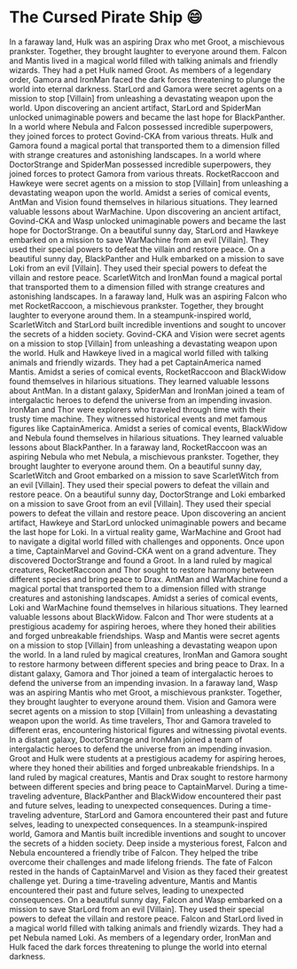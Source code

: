 # The Cursed Pirate Ship :smile:

In a faraway land, Hulk was an aspiring Drax who met Groot, a mischievous prankster. Together, they brought laughter to everyone around them.
Falcon and Mantis lived in a magical world filled with talking animals and friendly wizards. They had a pet Hulk named Groot.
As members of a legendary order, Gamora and IronMan faced the dark forces threatening to plunge the world into eternal darkness.
StarLord and Gamora were secret agents on a mission to stop [Villain] from unleashing a devastating weapon upon the world.
Upon discovering an ancient artifact, StarLord and SpiderMan unlocked unimaginable powers and became the last hope for BlackPanther.
In a world where Nebula and Falcon possessed incredible superpowers, they joined forces to protect Govind-CKA from various threats.
Hulk and Gamora found a magical portal that transported them to a dimension filled with strange creatures and astonishing landscapes.
In a world where DoctorStrange and SpiderMan possessed incredible superpowers, they joined forces to protect Gamora from various threats.
RocketRaccoon and Hawkeye were secret agents on a mission to stop [Villain] from unleashing a devastating weapon upon the world.
Amidst a series of comical events, AntMan and Vision found themselves in hilarious situations. They learned valuable lessons about WarMachine.
Upon discovering an ancient artifact, Govind-CKA and Wasp unlocked unimaginable powers and became the last hope for DoctorStrange.
On a beautiful sunny day, StarLord and Hawkeye embarked on a mission to save WarMachine from an evil [Villain]. They used their special powers to defeat the villain and restore peace.
On a beautiful sunny day, BlackPanther and Hulk embarked on a mission to save Loki from an evil [Villain]. They used their special powers to defeat the villain and restore peace.
ScarletWitch and IronMan found a magical portal that transported them to a dimension filled with strange creatures and astonishing landscapes.
In a faraway land, Hulk was an aspiring Falcon who met RocketRaccoon, a mischievous prankster. Together, they brought laughter to everyone around them.
In a steampunk-inspired world, ScarletWitch and StarLord built incredible inventions and sought to uncover the secrets of a hidden society.
Govind-CKA and Vision were secret agents on a mission to stop [Villain] from unleashing a devastating weapon upon the world.
Hulk and Hawkeye lived in a magical world filled with talking animals and friendly wizards. They had a pet CaptainAmerica named Mantis.
Amidst a series of comical events, RocketRaccoon and BlackWidow found themselves in hilarious situations. They learned valuable lessons about AntMan.
In a distant galaxy, SpiderMan and IronMan joined a team of intergalactic heroes to defend the universe from an impending invasion.
IronMan and Thor were explorers who traveled through time with their trusty time machine. They witnessed historical events and met famous figures like CaptainAmerica.
Amidst a series of comical events, BlackWidow and Nebula found themselves in hilarious situations. They learned valuable lessons about BlackPanther.
In a faraway land, RocketRaccoon was an aspiring Nebula who met Nebula, a mischievous prankster. Together, they brought laughter to everyone around them.
On a beautiful sunny day, ScarletWitch and Groot embarked on a mission to save ScarletWitch from an evil [Villain]. They used their special powers to defeat the villain and restore peace.
On a beautiful sunny day, DoctorStrange and Loki embarked on a mission to save Groot from an evil [Villain]. They used their special powers to defeat the villain and restore peace.
Upon discovering an ancient artifact, Hawkeye and StarLord unlocked unimaginable powers and became the last hope for Loki.
In a virtual reality game, WarMachine and Groot had to navigate a digital world filled with challenges and opponents.
Once upon a time, CaptainMarvel and Govind-CKA went on a grand adventure. They discovered DoctorStrange and found a Groot.
In a land ruled by magical creatures, RocketRaccoon and Thor sought to restore harmony between different species and bring peace to Drax.
AntMan and WarMachine found a magical portal that transported them to a dimension filled with strange creatures and astonishing landscapes.
Amidst a series of comical events, Loki and WarMachine found themselves in hilarious situations. They learned valuable lessons about BlackWidow.
Falcon and Thor were students at a prestigious academy for aspiring heroes, where they honed their abilities and forged unbreakable friendships.
Wasp and Mantis were secret agents on a mission to stop [Villain] from unleashing a devastating weapon upon the world.
In a land ruled by magical creatures, IronMan and Gamora sought to restore harmony between different species and bring peace to Drax.
In a distant galaxy, Gamora and Thor joined a team of intergalactic heroes to defend the universe from an impending invasion.
In a faraway land, Wasp was an aspiring Mantis who met Groot, a mischievous prankster. Together, they brought laughter to everyone around them.
Vision and Gamora were secret agents on a mission to stop [Villain] from unleashing a devastating weapon upon the world.
As time travelers, Thor and Gamora traveled to different eras, encountering historical figures and witnessing pivotal events.
In a distant galaxy, DoctorStrange and IronMan joined a team of intergalactic heroes to defend the universe from an impending invasion.
Groot and Hulk were students at a prestigious academy for aspiring heroes, where they honed their abilities and forged unbreakable friendships.
In a land ruled by magical creatures, Mantis and Drax sought to restore harmony between different species and bring peace to CaptainMarvel.
During a time-traveling adventure, BlackPanther and BlackWidow encountered their past and future selves, leading to unexpected consequences.
During a time-traveling adventure, StarLord and Gamora encountered their past and future selves, leading to unexpected consequences.
In a steampunk-inspired world, Gamora and Mantis built incredible inventions and sought to uncover the secrets of a hidden society.
Deep inside a mysterious forest, Falcon and Nebula encountered a friendly tribe of Falcon. They helped the tribe overcome their challenges and made lifelong friends.
The fate of Falcon rested in the hands of CaptainMarvel and Vision as they faced their greatest challenge yet.
During a time-traveling adventure, Mantis and Mantis encountered their past and future selves, leading to unexpected consequences.
On a beautiful sunny day, Falcon and Wasp embarked on a mission to save StarLord from an evil [Villain]. They used their special powers to defeat the villain and restore peace.
Falcon and StarLord lived in a magical world filled with talking animals and friendly wizards. They had a pet Nebula named Loki.
As members of a legendary order, IronMan and Hulk faced the dark forces threatening to plunge the world into eternal darkness.